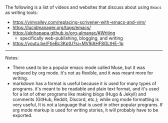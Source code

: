 The following is a list of videos and websites that discuss about using `Emacs` as writing tools:
- https://vimvalley.com/replacing-scrivener-with-emacs-and-vim/
- https://lucidmanager.org/tags/emacs/
- https://alphapapa.github.io/org-almanac/#Writing
   - specifically web-publishing, blogging, and writing
- https://youtu.be/FtieBc3KptU?si=MV9iAHF8GLtHE-1p


---

Notes:
- There used to be a popular emacs mode called Muse, but it was replaced by org mode. it's not as flexible, and it was meant more for writing. 
- markdown has a format is useful because it is used for many types of programs. it's meant to be readable and plain text format, and it's used for a lot of other programs like making blogs (Hugo & Jekyll) and comments (GitHub, Reddit, Discord, etc.); while org mode formatting is very useful, It is not a language that is used in other popular programs. If org mode markup is used for writing stories, it will probably have to be exported.
